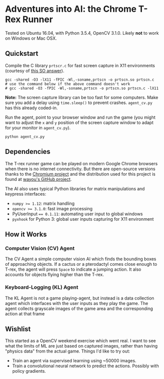 # Adventures into AI: the Chrome T-Rex Runner

Tested on Ubuntu 16.04, with Python 3.5.4, OpenCV 3.1.0. Likely **not** to work
on Windows or Mac OSX.

## Quickstart

Compile the C library `prtscr.c` for fast screen capture in X11 environments
(courtesy of [this SO answer](https://stackoverflow.com/a/16141058])).

    gcc -shared -O3 -lX11 -fPIC -Wl,-soname,prtscn -o prtscn.so prtscn.c
    # use the command below if the above command doesn't work
    # gcc -shared -O3 -fPIC -Wl,-soname,prtscn -o prtscn.so prtscn.c -lX11

**Note:** The screen capture library can be too fast for some computers. Make
sure you add a delay using `time.sleep()` to prevent crashes. `agent_cv.py` has
this already coded-in.

Run the agent, point to your browser window and run the game (you might want to
adjust the `x` and `y` position of the screen capture window to adapt for your
monitor in `agent_cv.py`).

    python agent_cv.py

## Dependencies

The T-rex runner game can be played on modern Google Chrome browsers when there
is no internet connectivity. But there are open-source versions thanks to the
[Chromium project](https://www.chromium.org/) and the distribution used for
this project is found at [wayou's GitHub project](https://github.com/wayou/t-rex-runner/).

The AI also uses typical Python libraries for matrix manipulations and keypress
interfaces:

- `numpy >= 1.12`: matrix handling
- `opencv >= 3.1.0`: fast image processing
- PyUserInput `== 0.1.11`: automating user input to global windows
- `pyxhook` for Python 3: global user inputs capturing for X11 environment

## How it Works

### Computer Vision (CV) Agent

The CV Agent a simple computer vision AI which finds the bounding boxes of
approaching objects. If a cactus or a pterodactyl comes close enough to T-rex,
the agent will press `Space` to indicate a jumping action. It also accounts for
objects flying higher than the T-rex.

### Keyboard-Logging (KL) Agent

The KL Agent is not a game playing-agent, but instead is a data collection
agent which interfaces with the user inputs as they play the game. The agent
collects grayscale images of the game area and the corresponding action at that
frame

## Wishlist

This started as a OpenCV weekend exercise which went real. I want to see what
the limits of ML are just based on captured images, rather than having
"physics data" from the actual game. Things I'd like to try out:

- Train an agent via supervised learning using ~50000 images.
- Train a convolutional neural network to predict the actions. Possibly with
  policy gradients.
